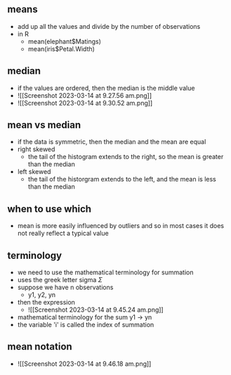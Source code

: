 ## means 
- add up all the values and divide by the number of observations 
- in R
	- mean(elephant$Matings)
	- mean(iris$Petal.Width)

## median 
- if the values are ordered, then the median is the middle value 
- ![[Screenshot 2023-03-14 at 9.27.56 am.png]]
- ![[Screenshot 2023-03-14 at 9.30.52 am.png]]

## mean vs median 
- if the data is symmetric, then the median and the mean are equal 
- right skewed 
	- the tail of the histogram extends to the right, so the mean is greater than the median 
- left skewed 
	- the tail of the historgram extends to the left, and the mean is less than the median 

## when to use which 
- mean is more easily influenced by outliers and so in most cases it does not really reflect a typical value

## terminology
- we need to use the mathematical terminology for summation 
- uses the greek letter sigma $\Sigma$ 
- suppose we have n observations 
	- y1, y2, yn
- then the expression 
	- ![[Screenshot 2023-03-14 at 9.45.24 am.png]]
- mathematical terminology for the sum y1 -> yn
- the variable 'i' is called the index of summation 

## mean notation 
- ![[Screenshot 2023-03-14 at 9.46.18 am.png]]